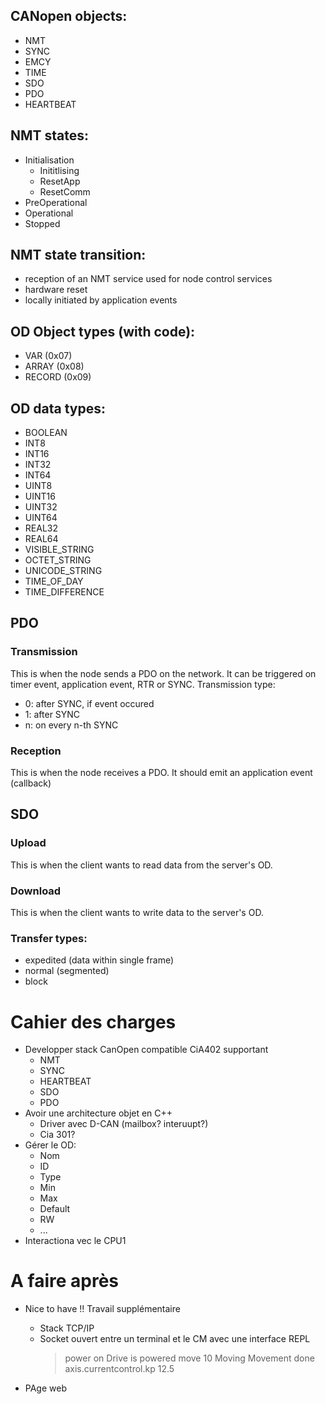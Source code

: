 ## CANopen objects:
- NMT
- SYNC
- EMCY
- TIME
- SDO
- PDO
- HEARTBEAT

## NMT states:
- Initialisation
    - Inititlising
    - ResetApp
    - ResetComm
- PreOperational
- Operational
- Stopped

## NMT state transition:
- reception of an NMT service used for node control services
- hardware reset
- locally initiated by application events

## OD Object types (with code):
- VAR (0x07)
- ARRAY (0x08)
- RECORD (0x09)

## OD data types:
- BOOLEAN
- INT8
- INT16
- INT32
- INT64
- UINT8
- UINT16
- UINT32
- UINT64
- REAL32
- REAL64
- VISIBLE_STRING
- OCTET_STRING
- UNICODE_STRING
- TIME_OF_DAY
- TIME_DIFFERENCE

## PDO
### Transmission
This is when the node sends a PDO on the network.
It can be triggered on timer event, application event, RTR or SYNC.
Transmission type: 
- 0: after SYNC, if event occured
- 1: after SYNC
- n: on every n-th SYNC

### Reception
This is when the node receives a PDO.
It should emit an application event (callback)

## SDO
### Upload
This is when the client wants to read data from the server's OD.

### Download
This is when the client wants to write data to the server's OD.

### Transfer types:
- expedited (data within single frame)
- normal (segmented)
- block

# Cahier des charges
- Developper stack CanOpen compatible CiA402 supportant
  - NMT
  - SYNC
  - HEARTBEAT
  - SDO
  - PDO
- Avoir une architecture objet en C++
  - Driver avec D-CAN (mailbox? interuupt?)
  - Cia 301? 
- Gérer le OD: 
  - Nom 
  - ID
  - Type
  - Min
  - Max
  - Default
  - RW
  - ...
- Interactiona vec le CPU1


# A faire après
- Nice to have !! Travail supplémentaire
  - Stack TCP/IP
  - Socket ouvert entre un terminal et le CM avec une interface REPL
    > power on
    Drive is powered
    > move 10
    Moving
    Movement done
    > axis.currentcontrol.kp
    12.5

- PAge web 
